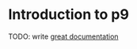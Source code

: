 # Introduction to p9

TODO: write [great documentation](http://jacobian.org/writing/what-to-write/)
